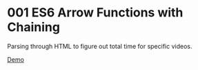 # 001 ES6 Arrow Functions with Chaining
Parsing through HTML to figure out total time for specific videos.

[Demo](http://something.com)
